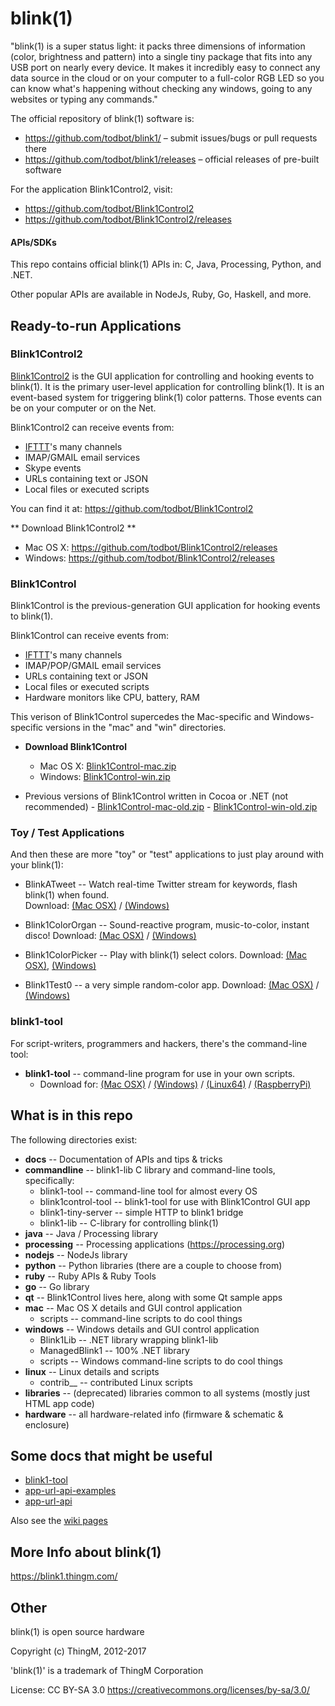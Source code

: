 blink(1)
========

"blink(1) is a super status light: it packs three dimensions of information
(color, brightness and pattern) into a single tiny package that fits into
any USB port on nearly every device. It makes it incredibly easy to connect
any data source in the cloud or on your computer to a full-color RGB LED so
you can know what's happening without checking any windows, going to any
websites or typing any commands."

The official repository of blink(1) software is:
- https://github.com/todbot/blink1/ – submit issues/bugs or pull requests there
- https://github.com/todbot/blink1/releases – official releases of pre-built software

For the application Blink1Control2, visit:
- https://github.com/todbot/Blink1Control2
- https://github.com/todbot/Blink1Control2/releases

#### APIs/SDKs ####
This repo contains official blink(1) APIs in: C, Java, Processing, Python, and .NET.

Other popular APIs are available in NodeJs, Ruby, Go, Haskell, and more.


Ready-to-run Applications
-------------------------

### Blink1Control2 ###

[Blink1Control2](https://github.com/todbot/Blink1Control2) is the  GUI application for controlling and hooking events to blink(1). It is the primary user-level application for controlling blink(1).
It is an event-based system for triggering blink(1) color patterns.
Those events can be on your computer or on the Net.

Blink1Control2 can receive events from:
- [IFTTT](https://ifttt.com/channels)'s many channels
- IMAP/GMAIL email services
- Skype events
- URLs containing text or JSON
- Local files or executed scripts

You can find it at:
https://github.com/todbot/Blink1Control2


** Download Blink1Control2 **
- Mac OS X: https://github.com/todbot/Blink1Control2/releases
- Windows: https://github.com/todbot/Blink1Control2/releases


### Blink1Control ###

Blink1Control is the previous-generation GUI application for hooking events to blink(1).

Blink1Control can receive events from:
- [IFTTT](https://ifttt.com/channels)'s many channels
- IMAP/POP/GMAIL email services
- URLs containing text or JSON
- Local files or executed scripts
- Hardware monitors like CPU, battery, RAM

This verison of Blink1Control supercedes the Mac-specific and Windows-specific
versions in the "mac" and "win" directories.

- **Download Blink1Control**
   - Mac OS X: [Blink1Control-mac.zip](https://github.com/todbot/blink1/releases)
   - Windows:  [Blink1Control-win.zip](https://github.com/todbot/blink1/releases)

- Previous versions of Blink1Control written in Cocoa or .NET (not recommended) -
[Blink1Control-mac-old.zip](https://thingm.com/blink1/downloads/old/Blink1Control-mac-old.zip) -
[Blink1Control-win-old.zip](https://thingm.com/blink1/downloads/old/Blink1Control-win-old.zip)

### Toy / Test Applications ###

And then these are more "toy" or "test" applications to just play around with your blink(1):
- BlinkATweet -- Watch real-time Twitter stream for keywords, flash blink(1) when found.  
Download:
[(Mac OSX)](https://thingm.com/blink1/downloads/BlinkATweet-mac.zip) /
[(Windows)](https://thingm.com/blink1/downloads/BlinkATweet-win.zip)

- Blink1ColorOrgan -- Sound-reactive program, music-to-color, instant disco!
Download:
[(Mac OSX)](https://thingm.com/blink1/downloads/Blink1ColorOrgan-mac.zip) /
[(Windows)](https://thingm.com/blink1/downloads/Blink1ColorOrgan-win.zip)

- Blink1ColorPicker -- Play with blink(1) select colors.
Download:
[(Mac OSX)](https://thingm.com/blink1/downloads/Blink1ColorPicker-mac.zip),
[(Windows)](https://thingm.com/blink1/downloads/Blink1ColorPicker-win.zip)

- Blink1Test0 -- a very simple random-color app.
Download:
[(Mac OSX)](https://thingm.com/blink1/downloads/Blink1Test0-mac.zip) /
[(Windows)](https://thingm.com/blink1/downloads/Blink1Test0-win.zip)


### blink1-tool ###

For script-writers, programmers and hackers, there's the command-line tool:

- **blink1-tool** -- command-line program for use in your own scripts.
  - Download for:
[(Mac OSX)](https://thingm.com/blink1/downloads/blink1-tool-mac.zip) /
[(Windows)](https://thingm.com/blink1/downloads/blink1-tool-win.zip) /
[(Linux64)](https://thingm.com/blink1/downloads/blink1-tool-linux_x86_64.zip) /
[(RaspberryPi)](https://thingm.com/blink1/downloads/blink1-tool-raspi.zip)


What is in this repo
--------------------
The following directories exist:

- __docs__             -- Documentation of APIs and tips & tricks
- __commandline__      -- blink1-lib C library and command-line tools, specifically:
  - blink1-tool -- command-line tool for almost every OS
  - blink1control-tool -- blink1-tool for use with Blink1Control GUI app
  - blink1-tiny-server -- simple HTTP to blink1 bridge
  - blink1-lib -- C-library for controlling blink(1)
- __java__             -- Java / Processing library
- __processing__       -- Processing applications  (https://processing.org)
- __nodejs__           -- NodeJs library
- __python__           -- Python libraries (there are a couple to choose from)
- __ruby__             -- Ruby APIs & Ruby Tools
- __go__               -- Go library
- __qt__               -- Blink1Control lives here, along with some Qt sample apps
- __mac__              -- Mac OS X details and GUI control application
  - scripts      -- command-line scripts to do cool things
- __windows__          -- Windows details and GUI control application
  - Blink1Lib     -- .NET library wrapping blink1-lib
  - ManagedBlink1 -- 100% .NET library
  - scripts  -- Windows command-line scripts to do cool things
- __linux__            -- Linux details and scripts
  - contrib__    -- contributed Linux scripts
- __libraries__        -- (deprecated) libraries common to all systems (mostly just HTML app code)
- __hardware__         -- all hardware-related info (firmware & schematic & enclosure)


Some docs that might be useful
------------------------------

- [blink1-tool](https://github.com/todbot/blink1/blob/master/docs/blink1-tool.md)
- [app-url-api-examples](https://github.com/todbot/blink1/blob/master/docs/app-url-api-examples.md)
- [app-url-api](https://github.com/todbot/blink1/blob/master/docs/app-url-api.md)

Also see the [wiki pages](https://github.com/todbot/blink1/wiki/_pages)


More Info about blink(1)
------------------------
https://blink1.thingm.com/


Other
-----

blink(1) is open source hardware

Copyright (c) ThingM, 2012-2017

'blink(1)' is a trademark of ThingM Corporation

License: CC BY-SA 3.0
https://creativecommons.org/licenses/by-sa/3.0/
